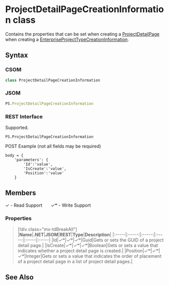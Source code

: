 [comment]: # (Name:ProjectDetailPageCreationInformation)
[comment]: # (Name:Microsoft.ProjectServer.ProjectDetailPageCreationInformation)
[comment]: # (Type:class)
[comment]: # (Status:Verified)

# <a name="name"></a>ProjectDetailPageCreationInformation class

<a name="description"></a>Contains the properties that can be set when creating a [ProjectDetailPage](ProjectDetailPage.md) when creating a [EnterpriseProjectTypeCreationInformation](EnterpriseProjectTypeCreationInformation.md).

## <a name="syntax"></a>Syntax

### CSOM

```cs
class ProjectDetailPageCreationInformation 
```
### JSOM

```javascript
PS.ProjectDetailPageCreationInformation
```
### REST Interface

Supported.

```
PS.ProjectDetailPageCreationInformation

```



POST Example (not all fields may be required)
```
body = {
	'parameters': {
		'Id':'value', 
		'IsCreate':'value', 
		'Position':'value'		
	}
```

## <a name="members"></a>Members


&#x2713; - Read Support &nbsp;&nbsp;&nbsp;&nbsp;&nbsp;&nbsp;&#x2713;&#x02B7; - Write Support

### <a name="properties"></a>Properties
> [!div class="mx-tdBreakAll"]
|**Name**|**.NET**|**JSOM**|**REST**|**Type**|**Description**|
|:-----|:-----:|:-----:|:-----:|:-----|:-----|
|<a name="Id"></a>Id|&#x2713;&#x02B7;|&#x2713;&#x02B7;|&#x2713;&#x02B7;|Guid|Gets or sets the GUID of a project detail page.|
|<a name="IsCreate"></a>IsCreate|&#x2713;&#x02B7;|&#x2713;&#x02B7;|&#x2713;&#x02B7;|Boolean|Gets or sets a value that indicates whether a project detail page is created.|
|<a name="Position"></a>Position|&#x2713;&#x02B7;|&#x2713;&#x02B7;|&#x2713;&#x02B7;|Integer|Gets or sets a value that indicates the order of placement of a project detail page in a list of project detail pages.|

## <a name="seeAlso"></a>See Also

